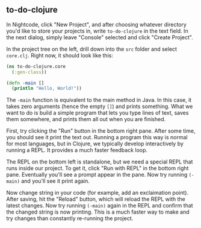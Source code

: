 ## to-do-clojure

In Nightcode, click "New Project", and after choosing whatever directory you'd like to store your projects in, write `to-do-clojure` in the text field. In the next dialog, simply leave "Console" selected and click "Create Project".

In the project tree on the left, drill down into the `src` folder and select `core.clj`. Right now, it should look like this:

```clojure
(ns to-do-clojure.core
  (:gen-class))

(defn -main []
  (println "Hello, World!"))
```

The `-main` function is equivalent to the main method in Java. In this case, it takes zero arguments (hence the empty `[]`) and prints something. What we want to do is build a simple program that lets you type lines of text, saves them somewhere, and prints them all out when you are finished.

First, try clicking the "Run" button in the bottom right pane. After some time, you should see it print the text out. Running a program this way is normal for most languages, but in Clojure, we typically develop interactively by running a REPL. It provides a much faster feedback loop.

The REPL on the bottom left is standalone, but we need a special REPL that runs inside our project. To get it, click "Run with REPL" in the bottom right pane. Eventually you'll see a prompt appear in the pane. Now try running `(-main)` and you'll see it print again.

Now change string in your code (for example, add an exclaimation point). After saving, hit the "Reload" button, which will reload the REPL with the latest changes. Now try running `(-main)` again in the REPL and confirm that the changed string is now printing. This is a much faster way to make and try changes than constantly re-running the project.
